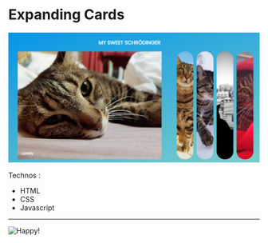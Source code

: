 # Expanding Cards

![screen](Assets/screen.png)

Technos :
- HTML
- CSS
- Javascript
***



![Happy!](https://media.giphy.com/media/TF9z8Id4LJru8/giphy.gif)